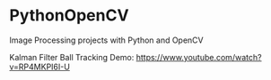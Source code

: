 # PythonOpenCV
Image Processing projects with Python and OpenCV

Kalman Filter Ball Tracking Demo: https://www.youtube.com/watch?v=RP4MKPI6I-U
